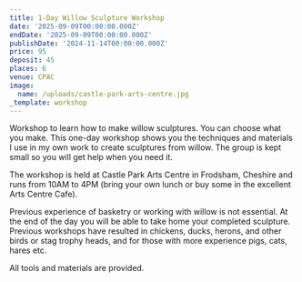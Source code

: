 ```yaml
---
title: 1-Day Willow Sculpture Workshop
date: '2025-09-09T00:00:00.000Z'
endDate: '2025-09-09T00:00:00.000Z'
publishDate: '2024-11-14T00:00:00.000Z'
price: 95
deposit: 45
places: 6
venue: CPAC
image:
  name: /uploads/castle-park-arts-centre.jpg
_template: workshop
---
```



Workshop to learn how to make willow sculptures. You can choose what you make. This one-day workshop shows you the techniques and materials I use in my own work to create sculptures from willow. The group is kept small so you will get help when you need it.

The workshop is held at Castle Park Arts Centre in Frodsham, Cheshire and runs from 10AM to 4PM (bring your own lunch or buy some in the excellent Arts Centre Cafe).

Previous experience of basketry or working with willow is not essential. At the end of the day you will be able to take home your completed sculpture. Previous workshops have resulted in chickens, ducks, herons, and other birds or stag trophy heads, and for those with more experience pigs, cats, hares etc.

All tools and materials are provided.
